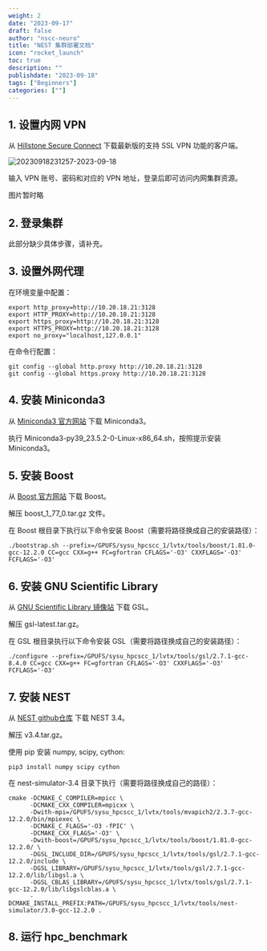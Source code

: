 ```yaml
---
weight: 2
date: "2023-09-17"
draft: false
author: "nscc-neuro"
title: "NEST 集群部署文档"
icon: "rocket_launch"
toc: true
description: ""
publishdate: "2023-09-18"
tags: ["Beginners"]
categories: [""]
---
```


## 1. 设置内网 VPN
从 [Hillstone Secure Connect](https://www.hillstonenet.com.cn/support-and-training/hillstone-secure-connect/) 下载最新版的支持 SSL VPN 功能的客户端。

![20230918231257-2023-09-18](https://cuterwrite-1302252842.file.myqcloud.com/img/20230918231257-2023-09-18.png)

输入 VPN 账号、密码和对应的 VPN 地址，登录后即可访问内网集群资源。

图片暂时略

## 2. 登录集群
此部分缺少具体步骤，请补充。

## 3. 设置外网代理
在环境变量中配置：

```shell
export http_proxy=http://10.20.18.21:3128
export HTTP_PROXY=http://10.20.18.21:3128
export https_proxy=http://10.20.18.21:3128
export HTTPS_PROXY=http://10.20.18.21:3128
export no_proxy="localhost,127.0.0.1"
```

在命令行配置：
```
git config --global http.proxy http://10.20.18.21:3128
git config --global https.proxy http://10.20.18.21:3128
```

## 4. 安装 Miniconda3
从 [Miniconda3 官方网站](https://repo.anaconda.com/miniconda/Miniconda3-py39_23.5.2-0-Linux-x86_64.sh) 下载 Miniconda3。

执行 Miniconda3-py39_23.5.2-0-Linux-x86_64.sh，按照提示安装 Miniconda3。

## 5. 安装 Boost
从 [Boost 官方网站](https://boostorg.jfrog.io/artifactory/main/release/1.77.0/source/boost_1_77_0.tar.gz) 下载 Boost。

解压 boost_1_77_0.tar.gz 文件。

在 Boost 根目录下执行以下命令安装 Boost（需要将路径换成自己的安装路径）：

```
./bootstrap.sh --prefix=/GPUFS/sysu_hpcscc_1/lvtx/tools/boost/1.81.0-gcc-12.2.0 CC=gcc CXX=g++ FC=gfortran CFLAGS='-O3' CXXFLAGS='-O3' FCFLAGS='-O3'
```

## 6. 安装 GNU Scientific Library
从 [GNU Scientific Library 镜像站](https://mirror.ibcp.fr/pub/gnu/gsl/gsl-latest.tar.gz) 下载 GSL。

解压 gsl-latest.tar.gz。

在 GSL 根目录执行以下命令安装 GSL（需要将路径换成自己的安装路径）：

```
./configure --prefix=/GPUFS/sysu_hpcscc_1/lvtx/tools/gsl/2.7.1-gcc-8.4.0 CC=gcc CXX=g++ FC=gfortran CFLAGS='-O3' CXXFLAGS='-O3' FCFLAGS='-O3'
```

## 7. 安装 NEST
从 [NEST github仓库](https://github.com/nest/nest-simulator/archive/refs/tags/v3.4.tar.gz) 下载 NEST 3.4。

解压 v3.4.tar.gz。

使用 pip 安装 numpy, scipy, cython:

```
pip3 install numpy scipy cython
```

在 nest-simulator-3.4 目录下执行（需要将路径换成自己的路径）：

```
cmake -DCMAKE_C_COMPILER=mpicc \
      -DCMAKE_CXX_COMPILER=mpicxx \
      -Dwith-mpi=/GPUFS/sysu_hpcscc_1/lvtx/tools/mvapich2/2.3.7-gcc-12.2.0/bin/mpiexec \
      -DCMAKE_C_FLAGS='-O3 -fPIC' \
      -DCMAKE_CXX_FLAGS='-O3' \
      -Dwith-boost=/GPUFS/sysu_hpcscc_1/lvtx/tools/boost/1.81.0-gcc-12.2.0/ \
      -DGSL_INCLUDE_DIR=/GPUFS/sysu_hpcscc_1/lvtx/tools/gsl/2.7.1-gcc-12.2.0/include \
      -DGSL_LIBRARY=/GPUFS/sysu_hpcscc_1/lvtx/tools/gsl/2.7.1-gcc-12.2.0/lib/libgsl.a \
      -DGSL_CBLAS_LIBRARY=/GPUFS/sysu_hpcscc_1/lvtx/tools/gsl/2.7.1-gcc-12.2.0/lib/libgslcblas.a \
      -DCMAKE_INSTALL_PREFIX:PATH=/GPUFS/sysu_hpcscc_1/lvtx/tools/nest-simulator/3.0-gcc-12.2.0 .
```

## 8. 运行 hpc_benchmark